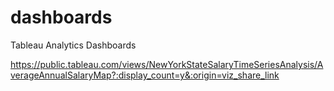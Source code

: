 # dashboards
Tableau Analytics Dashboards

https://public.tableau.com/views/NewYorkStateSalaryTimeSeriesAnalysis/AverageAnnualSalaryMap?:display_count=y&:origin=viz_share_link
